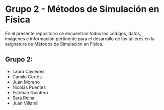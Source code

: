 # Grupo 2 - Métodos de Simulación en Física

En el presente repositorio se encuentran todos los códigos, datos, imágenes e información pertinente para el desarrollo de los talleres en la asignatura de Métodos de Simulación en Física.

## Grupo 2:

- Laura Caviedes
- Camilo Cortés
- Juan Moreno
- Nicolás Puentes
- Esteban Quintero
- Sara Reina
- Juan Villamil
